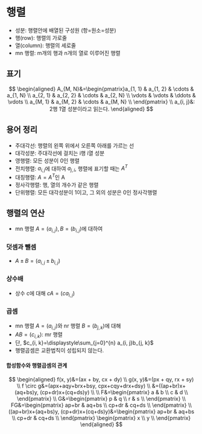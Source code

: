 # 행렬
- 성분: 행렬안에 배열된 구성원 (항=원소=성분)
- 행(row): 행렬의 가로줄
- 열(column): 행렬의 세로줄
- mn 행렬: m개의 행과 n개의 열로 이루어진 행렬
## 표기
$$
\begin{aligned}
A_{M, N}&=\begin{pmatrix}a_{1, 1} & a_{1, 2} & \cdots & a_{1, N} \\
a_{2, 1} & a_{2, 2} & \cdots & a_{2, N} \\
\vdots & \vdots & \ddots & \vdots \\
a_{M, 1} & a_{M, 2} & \cdots & a_{M, N} \\
\end{pmatrix} \\
a_{i, j}&: 2행 1열 성분이라고 읽는다.
\end{aligned}
$$
## 용어 정리
- 주대각선: 행렬의 왼쪽 위에서 오른쪽 아래를 가르는 선
- 대각성분: 주대각선에 걸치는 i행 i열 성분
- 영행렬: 모든 성분이 0인 행렬
- 전치행렬: $a_{i, j}$에 대하여 $a_{j, i}$, 행렬에 표기할 때는 $A^T$
- 대칭행렬: $A=A^T$인 A
- 정사각행렬: 행, 열의 개수가 같은 행렬
- 단위행렬: 모든 대각성분이 1이고, 그 외의 성분은 0인 정사각행렬
## 행렬의 연산
- mn 행렬 $A=(a_{i, j}), B=(b_{i, j})$에 대하여
### 덧셈과 뺄셈
- $A \pm B = (a_{i, j} \pm b_{i, j})$
### 상수배
- 상수 c에 대해 $cA = (ca_{i, j})$
### 곱셈
- mn 행렬 $A=(a_{i, j})$와 nr 행렬 $B=(b_{j, k})$에 대해
- $AB=(c_{i, k})$: mr 행렬
- 단, $c_{i, k}=\displaystyle\sum_{j=0}^{n} a_{i, j}b_{j, k}$
- 행렬곱셈은 교환법칙이 성립되지 않는다.
#### 합성함수와 행렬곱셈의 관계
$$
\begin{aligned}
f(x, y)&=(ax + by, cx + dy) \\
g(x, y)&=(px + qy, rx + sy) \\
f \circ g&=(apx+aqy+brx+bsy, cpx+cqy+drx+dsy) \\
&=((ap+br)x+(aq+bs)y, (cp+dr)x+(cq+ds)y) \\
\\
F&=\begin{pmatrix} a & b \\
c & d \\
\end{pmatrix} \\
G&=\begin{pmatrix} p & q \\
r & s \\
\end{pmatrix} \\
FG&=\begin{pmatrix} ap+br & aq+bs \\
cp+dr & cq+ds \\
\end{pmatrix} \\
((ap+br)x+(aq+bs)y, (cp+dr)x+(cq+ds)y)&=\begin{pmatrix} ap+br & aq+bs \\
cp+dr & cq+ds \\
\end{pmatrix} \begin{pmatrix} x \\
y \\
\end{pmatrix}
\end{aligned}
$$